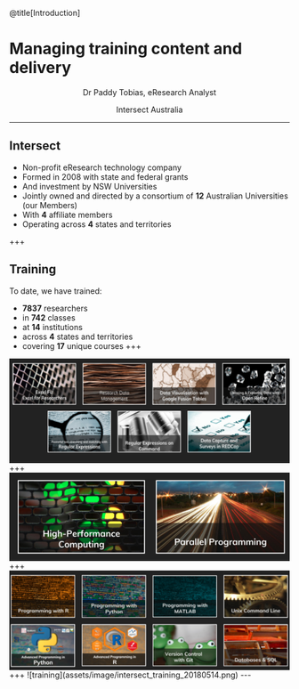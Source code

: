 @title[Introduction]


# Managing training content and delivery

<p><div align=center>Dr Paddy Tobias, eResearch Analyst</div></p>

<p><div align=center>Intersect Australia</div></p>


---
## Intersect
* Non-profit eResearch technology company
* Formed in 2008 with state and federal grants
* And investment by NSW Universities
* Jointly owned and directed by a consortium of **12** Australian Universities (our Members)
* With **4** affiliate members
* Operating across **4** states and territories

+++
## Training

To date, we have trained:
* **7837** researchers
* in **742** classes
* at **14** institutions
* across **4** states and territories
* covering **17** unique courses
+++
<img src="assets/image/data_courses.png" class="center" align = "middle">
+++
<img src="assets/image/compute_courses.png" class="center" align = "middle">
+++
<img src="assets/image/software-courses.png") class="center" align = "middle">
+++
![training](assets/image/intersect_training_20180514.png)
---
